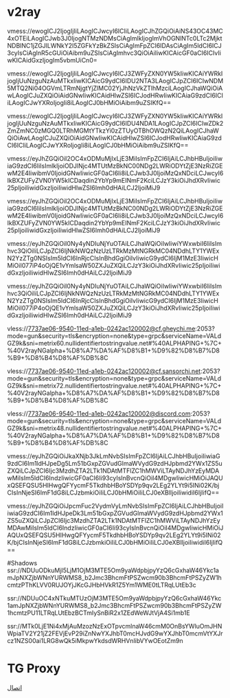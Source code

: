 # v2ray
vmess://ewogICJ2IjogIjIiLAogICJwcyI6ICIiLAogICJhZGQiOiAiNS43OC43MC4xOTEiLAogICJwb3J0IjogNTMzNDMsCiAgImlkIjogImVhOGNlNTc0LTc2MjktNDBlNC1jZGJlLWNkY2I5ZGFkYzBkZSIsCiAgImFpZCI6IDAsCiAgIm5ldCI6ICJ3cyIsCiAgInR5cGUiOiAibm9uZSIsCiAgImhvc3QiOiAiIiwKICAicGF0aCI6ICIvIiwKICAidGxzIjogIm5vbmUiCn0=

vmess://ewogICJ2IjogIjIiLAogICJwcyI6ICJ3ZWFyZXN0YW5kIiwKICAiYWRkIjogIjUuNzguNzAuMTkxIiwKICAicG9ydCI6IDU2NTA3LAogICJpZCI6ICIwNDM5MTQ2Ni04OGVmLTRmNjgtYjZlMC02YjJhNzVkZTlhMzciLAogICJhaWQiOiAwLAogICJuZXQiOiAidGNwIiwKICAidHlwZSI6ICJodHRwIiwKICAiaG9zdCI6ICIiLAogICJwYXRoIjogIi8iLAogICJ0bHMiOiAibm9uZSIKfQ==

vmess://ewogICJ2IjogIjIiLAogICJwcyI6ICJ3ZWFyZXN0YW5kIiwKICAiYWRkIjogIjUuNzguNzAuMTkxIiwKICAicG9ydCI6IDU4NDA1LAogICJpZCI6ICIwZDk2ZmZmNC0zMGQ0LTRhMGMtYTkzYi0zZTUyOTBhOWQzN2QiLAogICJhaWQiOiAwLAogICJuZXQiOiAidGNwIiwKICAidHlwZSI6ICJodHRwIiwKICAiaG9zdCI6ICIiLAogICJwYXRoIjogIi8iLAogICJ0bHMiOiAibm9uZSIKfQ==

vmess://eyJhZGQiOiI2OC4xODMuMjIxLjE3MiIsImFpZCI6IjAiLCJhbHBuIjoiIiwiaG9zdCI6IiIsImlkIjoiODJlNjc4MTUtMzBkNC00NDg2LWRiODYtZjE3NzRiZGEwM2E4IiwibmV0IjoidGNwIiwicGF0aCI6Ii8iLCJwb3J0IjoiMzQxNDciLCJwcyI6IkBXZUFyZVN0YW5kICDaqdin2YbYp9mEINmF2KciLCJzY3kiOiJhdXRvIiwic25pIjoiIiwidGxzIjoiIiwidHlwZSI6Imh0dHAiLCJ2IjoiMiJ9

vmess://eyJhZGQiOiI2OC4xODMuMjIxLjE3MiIsImFpZCI6IjAiLCJhbHBuIjoiIiwiaG9zdCI6IiIsImlkIjoiODJlNjc4MTUtMzBkNC00NDg2LWRiODYtZjE3NzRiZGEwM2E4IiwibmV0IjoidGNwIiwicGF0aCI6Ii8iLCJwb3J0IjoiMzQxNDciLCJwcyI6IkBXZUFyZVN0YW5kICDaqdin2YbYp9mEINmF2KciLCJzY3kiOiJhdXRvIiwic25pIjoiIiwidGxzIjoiIiwidHlwZSI6Imh0dHAiLCJ2IjoiMiJ9

vmess://eyJhZGQiOiI0Ny4yNDIuNjYuOTAiLCJhaWQiOiIwIiwiYWxwbiI6IiIsImhvc3QiOiIiLCJpZCI6IjNkNWQzNzUzLTRkMzMtNGRkMC04NDdhLTY1YWExN2YzZTg0NSIsIm5ldCI6InRjcCIsInBhdGgiOiIvIiwicG9ydCI6IjM1MzE3IiwicHMiOiI077iP4oOjQE1vYmlsaW50ZXJuZXQiLCJzY3kiOiJhdXRvIiwic25pIjoiIiwidGxzIjoiIiwidHlwZSI6Imh0dHAiLCJ2IjoiMiJ9

vmess://eyJhZGQiOiI0Ny4yNDIuNjYuOTAiLCJhaWQiOiIwIiwiYWxwbiI6IiIsImhvc3QiOiIiLCJpZCI6IjNkNWQzNzUzLTRkMzMtNGRkMC04NDdhLTY1YWExN2YzZTg0NSIsIm5ldCI6InRjcCIsInBhdGgiOiIvIiwicG9ydCI6IjM1MzE3IiwicHMiOiI077iP4oOjQE1vYmlsaW50ZXJuZXQiLCJzY3kiOiJhdXRvIiwic25pIjoiIiwidGxzIjoiIiwidHlwZSI6Imh0dHAiLCJ2IjoiMiJ9


vless://7737ae06-9540-11ed-a1eb-0242ac120002@cf.gheychi.me:2053?mode=gun&security=tls&encryption=none&type=grpc&serviceName=VALdGZ9k&sni=metrix60.nullidentifiertostringvalue.net#%40ALPHAPING+%7C+%40V2rayNGalpha+%D8%A7%DA%AF%D8%B1+%D9%82%D8%B7%D8%B9+%D8%B4%D8%AF%DB%8C

vless://7737ae06-9540-11ed-a1eb-0242ac120002@cf.sansorchi.net:2053?mode=gun&security=tls&encryption=none&type=grpc&serviceName=VALdGZ9k&sni=metrix72.nullidentifiertostringvalue.net#%40ALPHAPING+%7C+%40V2rayNGalpha+%D8%A7%DA%AF%D8%B1+%D9%82%D8%B7%D8%B9+%D8%B4%D8%AF%DB%8C

vless://7737ae06-9540-11ed-a1eb-0242ac120002@discord.com:2053?mode=gun&security=tls&encryption=none&type=grpc&serviceName=VALdGZ9k&sni=metrix48.nullidentifiertostringvalue.net#%40ALPHAPING+%7C+%40V2rayNGalpha+%D8%A7%DA%AF%D8%B1+%D9%82%D8%B7%D8%B9+%D8%B4%D8%AF%DB%8C

vmess://eyJhZGQiOiJkaXNjb3JkLmNvbSIsImFpZCI6IjAiLCJhbHBuIjoiIiwiaG9zdCI6Im1ldHJpeDg5Lm51bGxpZGVudGlmaWVydG9zdHJpbmd2YWx1ZS5uZXQiLCJpZCI6Ijc3MzdhZTA2LTk1NDAtMTFlZC1hMWViLTAyNDJhYzEyMDAwMiIsIm5ldCI6IndzIiwicGF0aCI6Ii93cyIsInBvcnQiOiI4MDgwIiwicHMiOiJAQUxQSEFQSU5HIHwgQFYycmF5TkdhbHBoYSDYp9qv2LEg2YLYt9i5INi02K/bjCIsInNjeSI6ImF1dG8iLCJzbmkiOiIiLCJ0bHMiOiIiLCJ0eXBlIjoiIiwidiI6IjIifQ==

vmess://eyJhZGQiOiJpcmFuc2VydmVyLmNvbSIsImFpZCI6IjAiLCJhbHBuIjoiIiwiaG9zdCI6Im1ldHJpeDk3Lm51bGxpZGVudGlmaWVydG9zdHJpbmd2YWx1ZS5uZXQiLCJpZCI6Ijc3MzdhZTA2LTk1NDAtMTFlZC1hMWViLTAyNDJhYzEyMDAwMiIsIm5ldCI6IndzIiwicGF0aCI6Ii93cyIsInBvcnQiOiI4MDgwIiwicHMiOiJAQUxQSEFQSU5HIHwgQFYycmF5TkdhbHBoYSDYp9qv2LEg2YLYt9i5INi02K/bjCIsInNjeSI6ImF1dG8iLCJzbmkiOiIiLCJ0bHMiOiIiLCJ0eXBlIjoiIiwidiI6IjIifQ==

#Shadows
ssr://NDUuODkuMjI5LjM1OjM3MTE5Om9yaWdpbjpyYzQ6cGxhaW46Ykc1amJpNXZjbWNnYURWMS8_b2Jmc3BhcmFtPSZwcm90b3BhcmFtPSZyZW1hcmtzPThKLVV0RUJOYjJKcGJHbHVkR1Z5Ym1WME0tLTRqLUtEb3c

ssr://NDUuOC4xNTkuMTUzOjM3MTE5Om9yaWdpbjpyYzQ6cGxhaW46Ykc1amJpNXZjbWNnYURWMS8_b2Jmc3BhcmFtPSZwcm90b3BhcmFtPSZyZW1hcmtzPU11LTRqLUtEbzBCTmIySnBiR2x1ZEdWeWJtVjA4Si1mb1E

ssr://MTk0LjE1Ni4xMjAuMzozNzExOTpvcmlnaW46cmM0OnBsYWluOmJHNWpiaTV2Y21jZ2FEVjEvP29iZnNwYXJhbT0mcHJvdG9wYXJhbT0mcmVtYXJrcz1NZS00ai1LRG8wQk5iMkpwYkdsdWRHVnlibVYwOEotZm9n


# TG Proxy

[اتصال](https://t.me/proxy?server=xn--tor5qut368enl2c.click&port=443&secret=7gAAAAAAAAAAAAAAAAAAAABkcm9wYm94LmNvbQ)
